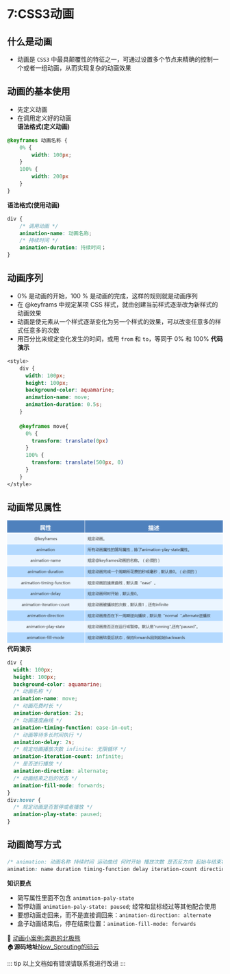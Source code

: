 # 7:CSS3动画
## 什么是动画
- 动画是 `CSS3` 中最具颠覆性的特征之一，可通过设置多个节点来精确的控制一个或者一组动画，从而实现复杂的动画效果
## 动画的基本使用
- 先定义动画
- 在调用定义好的动画<br>
**语法格式(定义动画)**
``` css
@keyframes 动画名称 {
    0% {
        width: 100px;
    }
    100% {
        width: 200px
    }
}
```
**语法格式(使用动画)**
``` css
div {
	/* 调用动画 */
    animation-name: 动画名称;
 	/* 持续时间 */
 	animation-duration: 持续时间；
}
```
## 动画序列
- 0% 是动画的开始，100 % 是动画的完成，这样的规则就是动画序列
- 在 @keyframs 中规定某项 CSS 样式，就由创建当前样式逐渐改为新样式的动画效果
- 动画是使元素从一个样式逐渐变化为另一个样式的效果，可以改变任意多的样式任意多的次数
- 用百分比来规定变化发生的时间，或用 `from` 和 `to`，等同于 0% 和 100%
**代码演示**
``` css
<style>
    div {
      width: 100px;
      height: 100px;
      background-color: aquamarine;
      animation-name: move;
      animation-duration: 0.5s;
    }

    @keyframes move{
      0% {
        transform: translate(0px)
      }
      100% {
        transform: translate(500px, 0)
      }
    }
</style>
```
## 动画常见属性
![animationcanshu](../images/animationcanshu.png)
**代码演示**
``` css
div {
  width: 100px;
  height: 100px;
  background-color: aquamarine;
  /* 动画名称 */
  animation-name: move;
  /* 动画花费时长 */
  animation-duration: 2s;
  /* 动画速度曲线 */
  animation-timing-function: ease-in-out;
  /* 动画等待多长时间执行 */
  animation-delay: 2s;
  /* 规定动画播放次数 infinite: 无限循环 */
  animation-iteration-count: infinite;
  /* 是否逆行播放 */
  animation-direction: alternate;
  /* 动画结束之后的状态 */
  animation-fill-mode: forwards;
}
div:hover {
  /* 规定动画是否暂停或者播放 */
  animation-play-state: paused;
}
```

## 动画简写方式
``` css
/* animation: 动画名称 持续时间 运动曲线 何时开始 播放次数 是否反方向 起始与结束状态 */
animation: name duration timing-function delay iteration-count direction fill-mode
```
**知识要点**<br>
- 简写属性里面不包含 `animation-paly-state`
- 暂停动画 `animation-paly-state: paused`; 经常和鼠标经过等其他配合使用
- 要想动画走回来，而不是直接调回来：`animation-direction: alternate`
- 盒子动画结束后，停在结束位置：`animation-fill-mode: forwards`

:punch: [动画小案例:奔跑的北极熊](http://now_sprouting.gitee.io/css3_animation_runbear)<br>
:house:**源码地址**[Now_Sprouting的码云](https://gitee.com/now_sprouting/CSS3_animation_runbear)

::: tip
以上文档如有错误请联系我进行改进
:::





